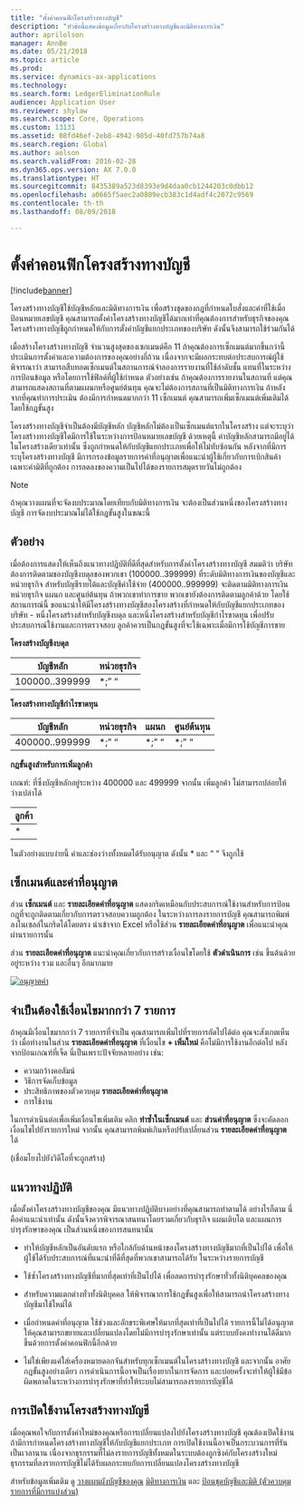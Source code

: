 ```yaml
---
title: "ตั้งค่าคอนฟิกโครงสร้างทางบัญชี"
description: "หัวข้อนี้แสดงข้อมูลเกี่ยวกับโครงสร้างทางบัญชีและมิติทางการเงิน"
author: aprilolson
manager: AnnBe
ms.date: 05/21/2018
ms.topic: article
ms.prod: 
ms.service: dynamics-ax-applications
ms.technology: 
ms.search.form: LedgerEliminationRule
audience: Application User
ms.reviewer: shylaw
ms.search.scope: Core, Operations
ms.custom: 13131
ms.assetid: 08fd46ef-2eb8-4942-985d-40fd757b74a8
ms.search.region: Global
ms.author: aolson
ms.search.validFrom: 2016-02-28
ms.dyn365.ops.version: AX 7.0.0
ms.translationtype: HT
ms.sourcegitcommit: 8435389a523d8393e9d4daa0cb1244203c0dbb12
ms.openlocfilehash: a0665f5aec2a0809ecb383c1d4adf4c2072c9569
ms.contentlocale: th-th
ms.lasthandoff: 08/09/2018

---
```


# <a name="configure-account-structures"></a>ตั้งค่าคอนฟิกโครงสร้างทางบัญชี

[!include[banner](../includes/banner.md)]

โครงสร้างทางบัญชีใช้บัญชีหลักและมิติทางการเงิน เพื่อสร้างชุดของกฎที่กำหนดใบสั่งและค่าที่ใช้เมื่อป้อนหมายเลขบัญชี คุณสามารถตั้งค่าโครงสร้างทางบัญชีได้มากเท่าที่คุณต้องการสำหรับธุรกิจของคุณ โครงสร้างทางบัญชีถูกกำหนดให้กับการตั้งค่าบัญชีแยกประเภทของบริษัท ดังนั้นจึงสามารถใช้ร่วมกันได้

เมื่อสร้างโครงสร้างทางบัญชี จำนวนสูงสุดของเซกเมนต์คือ 11 ถ้าคุณต้องการเซ็กเมนต์มากขึ้นกว่านี้ ประเมินการตั้งค่าและความต้องการของคุณอย่างถี่ถ้วน เนื่องจากจะมีผลกระทบต่อประสบการณ์ผู้ใช้ พิจารณาว่า สามารถสืบทอดเซ็กเมนต์ในสถานการณ์จำลองการรายงานที่ใช้ลำดับชั้น แทนที่ในระหว่างการป้อนข้อมูล หรือโดยการใช้ฟิลด์ที่ผู้ใช้กำหนด ตัวอย่างเช่น ถ้าคุณต้องการรายงานในสถานที่ แต่คุณสามารถแสดงสถานที่ตามแผนกหรือศูนย์ต้นทุน คุณจะไม่ต้องการสถานที่เป็นมิติทางการเงิน ถ้าหลังจากที่คุณทำการประเมิน ต้องมีการกำหนดมากกว่า 11 เซ็กเมนต์ คุณสามารถเพิ่มเซ็กเมนต์เพิ่มเติมได้โดยใช้กฎขั้นสูง

โครงสร้างทางบัญชีจำเป็นต้องมีบัญชีหลัก บัญชีหลักไม่ต้องเป็นเซ็กเมนต์แรกในโครงสร้าง แต่จะระบุว่าโครงสร้างทางบัญชีใดมีการใช้ในระหว่างการป้อนหมายเลขบัญชี ด้วยเหตุนี้ ค่าบัญชีหลักสามารถมีอยู่ได้ในโครงสร้างเดียวเท่านั้น ซึ่งถูกกำหนดให้กับบัญชีแยกประเภทเพื่อให้ไม่ทับซ้อนกัน หลังจากที่มีการระบุโครงสร้างทางบัญชี มีการกรองข้อมูลรายการค่าที่อนุญาตเพื่อแนะนำผู้ใช้เกี่ยวกับการเบิกสินค้าเฉพาะค่ามิติที่ถูกต้อง การลดลงของความเป็นไปได้ของรายการสมุดรายวันไม่ถูกต้อง

> [!NOTE] 
> ถ้าคุณวางแผนที่จะจัดงบประมาณโดยเทียบกับมิติทางการเงิน จะต้องเป็นส่วนหนึ่งของโครงสร้างทางบัญชี การจัดงบประมาณไม่ได้ใช้กฎขั้นสูงในขณะนี้

## <a name="example"></a>ตัวอย่าง
เมื่อต้องการแสดงให้เห็นถึงแนวทางปฏิบัติที่ดีที่สุดสำหรับการตั้งค่าโครงสร้างทางบัญชี สมมติว่า บริษัทต้องการติดตามของบัญชีงบดุลของพวกเขา (100000..399999) ที่ระดับมิติทางการเงินของบัญชีและหน่วยธุรกิจ สำหรับบัญชีรายได้และบัญชีค่าใช้จ่าย (400000..999999) จะติดตามมิติทางการเงิน หน่วยธุรกิจ แผนก และศูนย์ต้นทุน ถ้าพวกเขาทำการขาย พวกเขายังต้องการติดตามลูกค้าด้วย โดยใช้สถานการณ์นี้ ขอแนะนำให้มีโครงสร้างทางบัญชีสองโครงสร้างที่กำหนดให้กับบัญชีแยกประเภทของบริษัท - หนึ่งโครงสร้างสำหรับบัญชีงบดุล และหนึ่งโครงสร้างสำหรับบัญชีกำไรขาดทุน เพื่อปรับประสบการณ์ใช้งานและการตรวจสอบ ลูกค้าควรเป็นกฎขั้นสูงที่จะใช้เฉพาะเมื่อมีการใช้บัญชีการขาย

**โครงสร้างบัญชีงบดุล**

|บัญชีหลัก          | หน่วยธุรกิจ    |
|----------------------|-----------|
|100000..399999 | *;” “|

**โครงสร้างทางบัญชีกำไรขาดทุน**

|บัญชีหลัก          | หน่วยธุรกิจ    |แผนก          | ศูนย์ต้นทุน    |
|----------------------|-----------|----------------------|-----------|
|400000..999999 | *;” “|*;” “|*;” “|*;” “|

**กฎขั้นสูงสำหรับการเพิ่มลูกค้า**

เกณฑ์: ที่ซึ่งบัญชีหลักอยู่ระหว่าง 400000 และ 499999 จากนั้น เพิ่มลูกค้า ไม่สามารถปล่อยให้ว่างเปล่าได้

|ลูกค้า         |
|-----------------|
|* |

ในตัวอย่างแบบง่ายนี้ ค่าและช่องว่างทั้งหมดได้รับอนุญาต ดังนั้น * และ “ “ จึงถูกใช้

## <a name="segments-and-allowed-values"></a>เซ็กเมนต์และค่าที่อนุญาต
ส่วน **เซ็กเมนต์** และ **รายละเอียดค่าที่อนุญาต** แสดงกริดเหมือนกับประสบการณ์ใช้งานสำหรับการป้อนกฎที่จะถูกติดตามเกี่ยวกับการตรวจสอบความถูกต้อง ในระหว่างการลงรายการบัญชี คุณสามารถพิมพ์ลงในเซลล์ในกริดได้โดยตรง นำเข้าจาก Excel หรือใช้ส่วน **รายละเอียดค่าที่อนุญาต** เพื่อแนะนำคุณผ่านรายการนั้น

ส่วน **รายละเอียดค่าที่อนุญาต** แนะนำคุณเกี่ยวกับการสร้างเงื่อนไขโดยใช้ **ตัวดำเนินการ** เช่น ขึ้นต้นด้วย อยู่ระหว่าง รวม และอื่นๆ อีกมากมาย

[![อนุญาตค่า](./media/account.png)](./media/account.png) 

## <a name="more-than-7-criteria-needed"></a>จำเป็นต้องใช้เงื่อนไขมากกว่า 7 รายการ

ถ้าคุณมีเงื่อนไขมากกว่า 7 รายการที่จำเป็น คุณสามารถเพิ่มไปที่รายการถัดไปได้ต่อ คุณจะสังเกตเห็นว่า เมื่อทำงานในส่วน **รายละเอียดค่าที่อนุญาต** ที่เงื่อนไข **+ เพิ่มใหม่** คือไม่มีการใช้งานอีกต่อไป หลังจากป้อนเกณฑ์ที่เจ็ด นี่เป็นเพราะปัจจัยหลายอย่าง เช่น: 
 - ความกว้างคอลัมน์ 
 - วิธีการจัดเก็บข้อมูล 
 - ประสิทธิภาพของตัวควบคุม **รายละเอียดค่าที่อนุญาต**
 - การใช้งาน  
 
ในการดำเนินต่อเพื่อเพิ่มเงื่อนไขเพิ่มเติม คลิก **ทำซ้ำในเซ็กเมนต์** และ **ส่วนค่าที่อนุญาต** ซึ่งจะคัดลอกเงื่อนไขไปยังรายการใหม่ จากนั้น คุณสามารถพิมพ์เกินหรือปรับเปลี่ยนส่วน **รายละเอียดค่าที่อนุญาต** ได้

(เชื่อมโยงไปยังวิดีโอที่จะถูกสร้าง)

## <a name="best-practices"></a>แนวทางปฏิบัติ
เมื่อตั้งค่าโครงสร้างทางบัญชีของคุณ มีแนวทางปฏิบัติบางอย่างที่คุณสามารถทำตามได้ อย่างไรก็ตาม นี่คือคำแนะนำเท่านั้น ดังนั้นจึงควรพิจารณาสนทนาโดยรวมเกี่ยวกับธุรกิจ แผนเติบโต และแผนการบำรุงรักษาของคุณ เป็นส่วนหนึ่งของการสนทนานั้น

- ทำให้บัญชีหลักเป็นอันดับแรก หรือใกล้กับด้านหน้าของโครงสร้างทางบัญชีมากที่เป็นไปได้ เพื่อให้ผู้ใช้ได้รับประสบการณ์ที่แนะนำที่ดีที่สุดที่พวกเขาสามารถได้รับ ในระหว่างรายการบัญชี

- ใช้ซ้ำโครงสร้างทางบัญชีที่มากที่สุดเท่าที่เป็นไปได้ เพื่อลดการบำรุงรักษาทั่วทั้งนิติบุคคลของคุณ

- สำหรับความแตกต่างทั่วทั้งนิติบุคคล ให้พิจารณาการใช้กฎขั้นสูงเพื่อให้สามารถนำโครงสร้างทางบัญชีมาใช้ใหม่ได้

- เมื่อกำหนดค่าที่อนุญาต ใช้ช่วงและอักขระพิเศษให้มากที่สุดเท่าที่เป็นไปได้ รายการนี้ไม่ได้อนุญาตให้คุณสามารถขยายและเปลี่ยนแปลงโดยไม่มีการบำรุงรักษาเท่านั้น แต่ระบบยังคงทำงานได้ดีมากขึ้นด้วยการตั้งค่าคอนฟิกนี้อีกด้วย

- ไม่ใช่เพียงแค่ใส่เครื่องหมายดอกจันสำหรับทุกเซ็กเมนต์ในโครงสร้างทางบัญชี และจากนั้น อาศัยกฎขั้นสูงอย่างเดียว การดำเนินการนี้อาจเป็นเรื่องยากในการจัดการ และบ่อยครั้งจะทำให้ผู้ใช้มีข้อผิดพลาดในระหว่างการบำรุงรักษาที่ทำให้ระบบไม่สามารถลงรายการบัญชีได้

## <a name="account-structure-activation"></a>การเปิดใช้งานโครงสร้างทางบัญชี
เมื่อคุณพอใจกับการตั้งค่าใหม่ของคุณหรือการเปลี่ยนแปลงไปยังโครงสร้างทางบัญชี คุณต้องเปิดใช้งาน ถ้ามีการกำหนดโครงสร้างทางบัญชีให้กับบัญชีแยกประเภท การเปิดใช้งานนี้อาจเป็นกระบวนการที่รันเป็นเวลานาน เนื่องจากธุรกรรมที่ไม่ลงรายการบัญชีทั้งหมดในระบบต้องถูกซิงค์กับโครงสร้างใหม่ ธุรกรรมที่ลงรายการบัญชีไม่ได้รับผลกระทบกับการเปลี่ยนแปลงโครงสร้างทางบัญชี

สำหรับข้อมูลเพิ่มเติม ดู [วางแผนผังบัญชีของคุณ](plan-chart-of-accounts.md) [มิติทางการเงิน](financial-dimensions.md) และ [ป้อนชุดบัญชีและมิติ (ตัวควบคุมรายการที่มีการแบ่งส่วน)](enter-account-dimension-combinations-segmented-entry-control.md)

